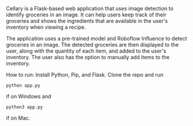 Cellary is a Flask-based web application that uses image detection to identify groceries in an image. It can help users keep track of their groceries and shows the ingredients that are available in the user's inventory when viewing a recipe.

The application uses a pre-trained model and Roboflow Influence to detect groceries in an image. The detected groceries are then displayed to the user, along with the quantity of each item, and added to the user's inventory. The user also has the option to manually add items to the inventory.

How to run:
Install Python, Pip, and Flask. Clone the repo and run
```
python app.py
```
if on Windows and
```
python3 app.py
```
if on Mac.
